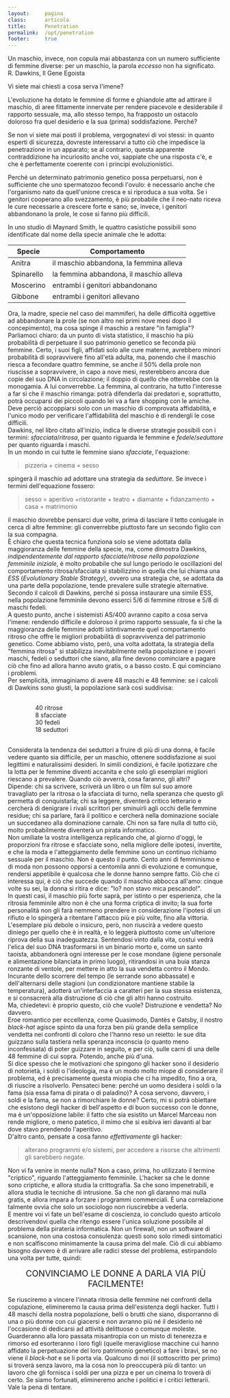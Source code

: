 ```yaml
---
layout:     pagina
class:      articolo
title:      Penetration
permalink:  /opt/penetration
footer:     true
---
```


<section class="citazione">
Un maschio, invece, non copula mai abbastanza con un numero
sufficiente di femmine diverse: per un maschio, la parola <i>eccesso</i> non
ha significato.<br />
<span>R. Dawkins</span>, Il Gene Egoista
</section>

Vi siete mai chiesti a cosa serva l'imene?

L'evoluzione ha dotato le femmine di forme e ghiandole atte ad attirare
il maschio, di aree fittamente innervate per rendere piacevole e
desiderabile il rapporto sessuale, ma, allo stesso tempo, ha frapposto
un ostacolo doloroso fra quel desiderio e la sua (prima) soddisfazione.
Perché?

Se non vi siete mai posti il problema, vergognatevi di voi stessi: in
quanto esperti di sicurezza, dovreste interessarvi a tutto ciò che
impedisce la penetrazione in un apparato; se al contrario, questa
apparente contraddizione ha incuriosito anche voi, sappiate che una
risposta c'è, e che è perfettamente coerente con i principi
evoluzionistici.

Perché un determinato patrimonio genetico possa perpetuarsi, non è
sufficiente che uno spermatozoo fecondi l'ovulo: è necessario anche che
l'organismo nato da quell'unione cresca e si riproduca a sua volta. Se
i genitori cooperano allo svezzamento, è più probabile che il neo-nato
riceva le cure necessarie a crescere forte e sano; se, invece, i
genitori abbandonano la prole, le cose si fanno più difficili.

In uno studio di Maynard Smith, le quattro casistiche possibili sono
identificate dal nome della specie animale che le adotta:

| Specie | Comportamento
|---|---|
|  Anitra     | il maschio abbandona, la femmina alleva
|  Spinarello | la femmina abbandona, il maschio alleva
|  Moscerino  | entrambi i genitori abbandonano
|  Gibbone    | entrambi i genitori allevano

Ora, la madre, specie nel caso dei mammiferi, ha delle difficoltà
oggettive ad abbandonare la prole (se non altro nei primi nove mesi dopo
il concepimento), ma cosa spinge il maschio a restare "in famiglia"?  
Parliamoci chiaro: da un punto di vista statistico, il maschio ha più
probabilità di perpetuare il suo patrimonio genetico se feconda più
femmine. Certo, i suoi figli, affidati solo alle cure materne, avrebbero
minori probabilità di sopravvivere fino all'età adulta, ma, ponendo che
il maschio riesca a fecondare quattro femmine, se anche il 50% della
prole non riuscisse a sopravvivere, in capo a nove mesi, resterebbero
ancora due copie del suo DNA in circolazione; il doppio di quello che
otterrebbe con la monogamia. A lui converrebbe.
La femmina, al contrario, ha tutto l'interesse a far sì che il maschio
rimanga: potrà difenderla dai predatori e, soprattutto, potrà occuparsi
dei piccoli quando lei va a fare shopping con le amiche. Deve perciò
accoppiarsi solo con un maschio di comprovata affidabilità, e l'unico
modo per verificare l'affidabilità del maschio è di rendergli le cose
difficili.  
Dawkins, nel libro citato all'inizio, indica le diverse strategie
possibili con i termini: *sfacciata*/*ritrosa*, per quanto riguarda le
femmine e *fedele*/*seduttore* per quanto riguarda i maschi.  
In un mondo in cui tutte le femmine siano *sfacciate*, l'equazione:

> pizzeria + cinema = sesso

spingerà il maschio ad adottare una strategia da *seduttore.*
Se invece i termini dell'equazione fossero:

> sesso = aperitivo +ristorante + teatro + diamante + fidanzamento + casa + matrimonio

il maschio dovrebbe pensarci due volte, prima di lasciare il tetto
coniugale in cerca di altre femmine: gli converrebbe piuttosto fare un
secondo figlio con la sua compagna.  
È chiaro che questa tecnica funziona solo se viene adottata dalla
maggioranza delle femmine della specie, ma, come dimostra Dawkins,
*indipendentemente dal rapporto sfacciate/ritrose nella popolazione
femminile iniziale*, è molto probabile che sul lungo periodo le
oscillazioni del comportamento ritrosa/sfacciata si stabilizzino in
quella che lui chiama una *ESS* (*Evolutionary Stable Strategy*), ovvero
una strategia che, se adottata da una parte della popolazione, tende
prevalere sulle strategie alternative.
Secondo il calcoli di Dawkins, perché si possa instaurare una simile
ESS, nella popolazione femminile devono esserci 5/6 di femmine ritrose e
5/8 di maschi fedeli.  
A questo punto, anche i sistemisti AS/400 avranno capito a cosa serva
l'imene: rendendo difficile e doloroso il primo rapporto sessuale, fa
sì che la maggioranza delle femmine adotti istintivamente quel
comportamento ritroso che offre le migliori probabilità di sopravvivenza
del patrimonio genetico. Come abbiamo visto, però, una volta adottata,
la strategia della "femmina ritrosa" si stabilizza inevitabilmente nella
popolazione e i poveri maschi, fedeli o seduttori che siano, alla fine
devono cominciare a pagare ciò che fino ad allora hanno avuto gratis, o
a basso costo. E qui cominciano i problemi.  
Per semplicità, immaginiamo di avere 48 maschi e 48 femmine: se i
calcoli di Dawkins sono giusti, la popolazione sarà così suddivisa:

<div style="padding:1rem 4rem;">
40 ritrose  <br/>
 8 sfacciate<br/>
30 fedeli   <br/>
18 seduttori<br/>
</div>

Considerata la tendenza dei seduttori a fruire di più di una donna, è
facile vedere quanto sia difficile, per un maschio, ottenere
soddisfazione ai suoi legittimi e naturalissimi desideri.
In simili condizioni, è facile ipotizzare che la lotta per le femmine
diventi accanita e che solo gli esemplari migliori riescano a prevalere.
Quando ciò avverrà, cosa faranno, gli altri?  
Dipende: chi sa scrivere, scriverà un libro o un film sul suo amore
travagliato per la ritrosa o la sfacciata di turno, nella speranza che
questo gli permetta di conquistarla; chi sa leggere, diventerà critico
letterario e cercherà di denigrare i rivali scrittori per sminuirli agli
occhi delle femmine residue; chi sa parlare, farà il politico e cercherà
nella dominazione sociale un succedaneo alla dominazione carnale.
Chi non sa fare nulla di tutto ciò, molto probabilmente diventerà un
pirata informatico.  
Non umiliate la vostra intelligenza replicando che, al giorno d'oggi,
le proporzioni fra ritrose e sfacciate sono, nella migliore delle
ipotesi, invertite, e che la moda e l'atteggiamento delle femmine sono
un continuo richiamo sessuale per il maschio. Non è questo il punto.
Cento anni di femminismo e di moda non possono opporsi a centomila
anni di evoluzione e comunque, rendersi appetibile è qualcosa che le
donne hanno sempre fatto. Ciò che ci interessa qui, è ciò che succede
quando il maschio abbocca all'amo: cinque volte su sei, la donna si
ritira e dice: "Io? non stavo mica pescando!".  
In questi casi, il maschio più forte saprà, per istinto o per
esperienza, che la ritrosia femminile altro non è che una forma criptica
di invito; la sua forte personalità non gli farà nemmeno prendere in
considerazione l'ipotesi di un rifiuto e lo spingerà a ritentare
l'attacco più e più volte, fino alla vittoria.  
L'esemplare più debole o insicuro, però, non riuscirà a vedere questo
diniego per quello che è in realtà, e lo leggerà piuttosto come
un'ulteriore riprova della sua inadeguatezza. Sentendosi vinto dalla
vita, costui vedrà l'elica del suo DNA trasformarsi in un binario morto
e, come un santo taoista, abbandonerà ogni interesse per le cose mondane
(igiene personale e alimentazione bilanciata in primo luogo),
ritirandosi in una buia stanza ronzante di ventole, per mettere in atto
la sua vendetta contro il Mondo. Incurante dello scorrere del tempo (le
serrande sono abbassate) e dell'alternarsi delle stagioni (un
condizionatore mantiene stabile la temperatura), adotterà
un'interfaccia a caratteri per la sua stessa esistenza, e si consacrerà
alla distruzione di ciò che gli altri hanno costruito.  
Ma, chiedetevi: è proprio questo, ciò che vuole? Distruzione e vendetta?
No davvero.  
Eroe romantico per eccellenza, come Quasimodo, Dantès e Gatsby, il
nostro *black-hat* agisce spinto da una forza ben più grande della
semplice vendetta nei confronti di coloro che l'hanno reso un reietto:
le sue dita guizzano sulla tastiera nella speranza inconscia (o quanto
meno inconfessata) di poter guizzare in seguito, e per ciò, sulle carni
di una delle 48 femmine di cui sopra. Potendo, anche più d'una.  
Si dice spesso che le motivazioni che spingono gli hacker sono il
desiderio di notorietà, i soldi o l'ideologia, ma è un modo molto miope
di considerare il problema, ed è precisamente questa miopia che ci ha
impedito, fino a ora, di riuscire a risolverlo.
Pensateci bene: perché un uomo desidera i soldi o la fama (sia essa fama
di pirata o di paladino)? A cosa servono, davvero, i soldi e la fama, se
non a rimorchiare le donne?
Certo, mi si potrà obiettare che esistono degli hacker di bell'aspetto
e di buon successo con le donne, ma è un'opposizione labile: il fatto
che sia esistito un Marcel Marceau non rende migliore, o meno patetico,
il mimo che si esibiva ieri davanti al bar dove stavo prendendo
l'aperitivo.  
D'altro canto, pensate a cosa fanno *effettivamente* gli hacker:

> alterano programmi e/o sistemi, per accedere a risorse che altrimenti gli sarebbero negate.

Non vi fa venire in mente nulla?
Non a caso, prima, ho utilizzato il termine "criptico", riguardo
l'atteggiamento femminile.
L'hacker sa che le donne sono criptiche, e allora studia la
crittografia.
Sa che sono impenetrabili, e allora studia le tecniche di intrusione.
Sa che non gli daranno mai nulla gratis, e allora impara a forzare i
programmi commerciali.
È una correlazione talmente ovvia che solo un sociologo non riuscirebbe
a vederla.  
E mentre voi vi fate un bell'esame di coscienza, io concludo questo
articolo descrivendovi quella che ritengo essere l'unica soluzione
possibile al problema della pirateria informatica. Non un firewall, non
un software di scansione, non una costosa consulenza: questi sono solo
rimedi sintomatici e non scalfiscono minimamente la causa prima del
male.
Ciò di cui abbiamo bisogno davvero è di arrivare alle radici stesse del
problema, estirpandolo una volta per tutte, quindi:

<p style="font-size:1.25rem;margin:1rem 0;text-align:center;">CONVINCIAMO LE DONNE A DARLA VIA PIÙ FACILMENTE!</p>

Se riusciremo a vincere l'innata ritrosia delle femmine nei confronti
della copulazione, elimineremo la causa prima dell'esistenza degli
hacker. Tutti i 48 maschi della nostra popolazione, belli o brutti che
siano, disporranno di una o più donne con cui giacersi e non avranno più
né il desiderio né l'occasione di dedicarsi ad attività delittuose o
comunque moleste.
Guarderanno alla loro passata misantropia con un misto di tenerezza e
rimorso ed esorteranno i loro figli (quelle meravigliose macchine cui
hanno affidato la perpetuazione del loro patrimonio genetico) a fare i
bravi, se no viene il *black-hat* e se li porta via.
Qualcuno di noi (il sottoscritto per primo) si troverà senza lavoro, ma
la cosa non lo preoccuperà più di tanto: un lavoro che gli fornisca i
soldi per una pizza e per un cinema lo troverà di certo.
Se siamo fortunati, elimineremo anche i politici e i critici letterarii.  
Vale la pena di tentare.
